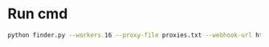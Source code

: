 # Run cmd
```bash
python finder.py --workers 16 --proxy-file proxies.txt --webhook-url https://
```

